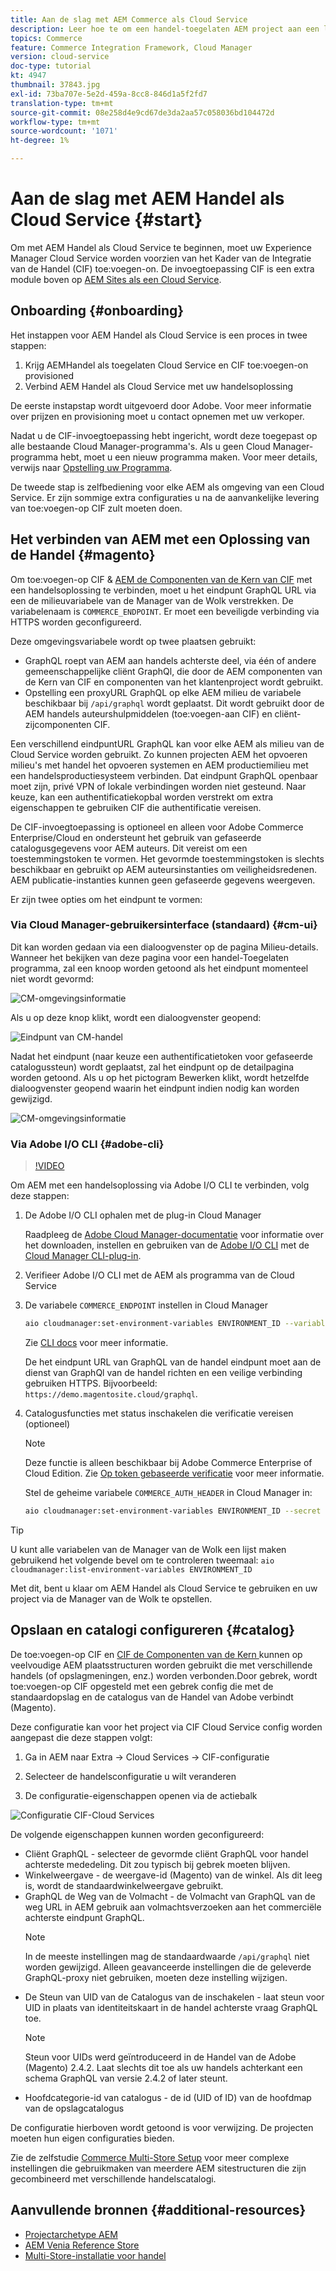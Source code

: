 ```yaml
---
title: Aan de slag met AEM Commerce als Cloud Service
description: Leer hoe te om een handel-toegelaten AEM project aan een lopende AEM als de dienstmilieu van de Wolk op te stellen. Gebruik functies van Adobe Cloud Manager en een CI/CD-pijplijn om de Venia-naslaggids te maken naar een actieve omgeving.
topics: Commerce
feature: Commerce Integration Framework, Cloud Manager
version: cloud-service
doc-type: tutorial
kt: 4947
thumbnail: 37843.jpg
exl-id: 73ba707e-5e2d-459a-8cc8-846d1a5f2fd7
translation-type: tm+mt
source-git-commit: 08e258d4e9cd67de3da2aa57c058036bd104472d
workflow-type: tm+mt
source-wordcount: '1071'
ht-degree: 1%

---
```


# Aan de slag met AEM Handel als Cloud Service {#start}

Om met AEM Handel als Cloud Service te beginnen, moet uw Experience Manager Cloud Service worden voorzien van het Kader van de Integratie van de Handel (CIF) toe:voegen-on. De invoegtoepassing CIF is een extra module boven op [AEM Sites als een Cloud Service](https://docs.adobe.com/content/help/en/experience-manager-cloud-service/sites/home.html).

## Onboarding {#onboarding}

Het instappen voor AEM Handel als Cloud Service is een proces in twee stappen:

1. Krijg AEMHandel als toegelaten Cloud Service en CIF toe:voegen-on provisioned
2. Verbind AEM Handel als Cloud Service met uw handelsoplossing

De eerste instapstap wordt uitgevoerd door Adobe. Voor meer informatie over prijzen en provisioning moet u contact opnemen met uw verkoper.

Nadat u de CIF-invoegtoepassing hebt ingericht, wordt deze toegepast op alle bestaande Cloud Manager-programma&#39;s. Als u geen Cloud Manager-programma hebt, moet u een nieuw programma maken. Voor meer details, verwijs naar [Opstelling uw Programma](https://docs.adobe.com/content/help/en/experience-manager-cloud-manager/using/getting-started/setting-up-program.html).

De tweede stap is zelfbediening voor elke AEM als omgeving van een Cloud Service. Er zijn sommige extra configuraties u na de aanvankelijke levering van toe:voegen-op CIF zult moeten doen.

## Het verbinden van AEM met een Oplossing van de Handel {#magento}

Om toe:voegen-op CIF &amp; [AEM de Componenten van de Kern van CIF](https://github.com/adobe/aem-core-cif-components) met een handelsoplossing te verbinden, moet u het eindpunt GraphQL URL via een de milieuvariabele van de Manager van de Wolk verstrekken. De variabelenaam is `COMMERCE_ENDPOINT`. Er moet een beveiligde verbinding via HTTPS worden geconfigureerd.

Deze omgevingsvariabele wordt op twee plaatsen gebruikt:

- GraphQL roept van AEM aan handels achterste deel, via één of andere gemeenschappelijke cliënt GraphQl, die door de AEM componenten van de Kern van CIF en componenten van het klantenproject wordt gebruikt.
- Opstelling een proxyURL GraphQL op elke AEM milieu de variabele beschikbaar bij `/api/graphql` wordt geplaatst. Dit wordt gebruikt door de AEM handels auteurshulpmiddelen (toe:voegen-aan CIF) en cliënt-zijcomponenten CIF.

Een verschillend eindpuntURL GraphQL kan voor elke AEM als milieu van de Cloud Service worden gebruikt. Zo kunnen projecten AEM het opvoeren milieu&#39;s met handel het opvoeren systemen en AEM productiemilieu met een handelsproductiesysteem verbinden. Dat eindpunt GraphQL openbaar moet zijn, privé VPN of lokale verbindingen worden niet gesteund. Naar keuze, kan een authentificatiekopbal worden verstrekt om extra eigenschappen te gebruiken CIF die authentificatie vereisen.

De CIF-invoegtoepassing is optioneel en alleen voor Adobe Commerce Enterprise/Cloud en ondersteunt het gebruik van gefaseerde catalogusgegevens voor AEM auteurs. Dit vereist om een toestemmingstoken te vormen. Het gevormde toestemmingstoken is slechts beschikbaar en gebruikt op AEM auteursinstanties om veiligheidsredenen. AEM publicatie-instanties kunnen geen gefaseerde gegevens weergeven.

Er zijn twee opties om het eindpunt te vormen:

### Via Cloud Manager-gebruikersinterface (standaard) {#cm-ui}

Dit kan worden gedaan via een dialoogvenster op de pagina Milieu-details. Wanneer het bekijken van deze pagina voor een handel-Toegelaten programma, zal een knoop worden getoond als het eindpunt momenteel niet wordt gevormd:

![CM-omgevingsinformatie](/help/commerce-cloud/assets/commerce-cmui.png)

Als u op deze knop klikt, wordt een dialoogvenster geopend:

![Eindpunt van CM-handel](/help/commerce-cloud/assets/commerce-cm-endpoint.png)

Nadat het eindpunt (naar keuze een authentificatietoken voor gefaseerde catalogussteun) wordt geplaatst, zal het eindpunt op de detailpagina worden getoond. Als u op het pictogram Bewerken klikt, wordt hetzelfde dialoogvenster geopend waarin het eindpunt indien nodig kan worden gewijzigd.

![CM-omgevingsinformatie](/help/commerce-cloud/assets/commerce-cmui-done.png)

### Via Adobe I/O CLI {#adobe-cli}

>[!VIDEO](https://video.tv.adobe.com/v/37843?quality=12&learn=on)

Om AEM met een handelsoplossing via Adobe I/O CLI te verbinden, volg deze stappen:

1. De Adobe I/O CLI ophalen met de plug-in Cloud Manager

   Raadpleeg de [Adobe Cloud Manager-documentatie](https://docs.adobe.com/content/help/en/experience-manager-cloud-manager/using/introduction-to-cloud-manager.html) voor informatie over het downloaden, instellen en gebruiken van de [Adobe I/O CLI](https://github.com/adobe/aio-cli) met de [Cloud Manager CLI-plug-in](https://github.com/adobe/aio-cli-plugin-cloudmanager).

2. Verifieer Adobe I/O CLI met de AEM als programma van de Cloud Service

3. De variabele `COMMERCE_ENDPOINT` instellen in Cloud Manager

   ```bash
   aio cloudmanager:set-environment-variables ENVIRONMENT_ID --variable COMMERCE_ENDPOINT "<Magento GraphQL endpoint URL>"
   ```

   Zie [CLI docs](https://github.com/adobe/aio-cli-plugin-cloudmanager#aio-cloudmanagerset-environment-variables-environmentid) voor meer informatie.

   De het eindpunt URL van GraphQL van de handel eindpunt moet aan de dienst van GraphQl van de handel richten en een veilige verbinding gebruiken HTTPS. Bijvoorbeeld: `https://demo.magentosite.cloud/graphql`.

4. Catalogusfuncties met status inschakelen die verificatie vereisen (optioneel)

   >[!NOTE]
   >
   >Deze functie is alleen beschikbaar bij Adobe Commerce Enterprise of Cloud Edition. Zie [Op token gebaseerde verificatie](https://devdocs.magento.com/guides/v2.4/get-started/authentication/gs-authentication-token.html#integration-tokens) voor meer informatie.

   Stel de geheime variabele `COMMERCE_AUTH_HEADER` in Cloud Manager in:

   ```bash
   aio cloudmanager:set-environment-variables ENVIRONMENT_ID --secret COMMERCE_AUTH_HEADER "Authorization: Bearer <Access Token>"
   ```

>[!TIP]
>
>U kunt alle variabelen van de Manager van de Wolk een lijst maken gebruikend het volgende bevel om te controleren tweemaal: `aio cloudmanager:list-environment-variables ENVIRONMENT_ID`

Met dit, bent u klaar om AEM Handel als Cloud Service te gebruiken en uw project via de Manager van de Wolk te opstellen.

## Opslaan en catalogi configureren {#catalog}

De toe:voegen-op CIF en [CIF de Componenten van de Kern ](https://github.com/adobe/aem-core-cif-components) kunnen op veelvoudige AEM plaatsstructuren worden gebruikt die met verschillende handels (of opslagmeningen, enz.) worden verbonden.Door gebrek, wordt toe:voegen-op CIF opgesteld met een gebrek config die met de standaardopslag en de catalogus van de Handel van Adobe verbindt (Magento).

Deze configuratie kan voor het project via CIF Cloud Service config worden aangepast die deze stappen volgt:

1. Ga in AEM naar Extra -> Cloud Services -> CIF-configuratie

2. Selecteer de handelsconfiguratie u wilt veranderen

3. De configuratie-eigenschappen openen via de actiebalk

![Configuratie CIF-Cloud Services](/help/commerce-cloud/assets/cif-cloud-service-config.png)

De volgende eigenschappen kunnen worden geconfigureerd:

- Cliënt GraphQL - selecteer de gevormde cliënt GraphQL voor handel achterste mededeling. Dit zou typisch bij gebrek moeten blijven.
- Winkelweergave - de weergave-id (Magento) van de winkel. Als dit leeg is, wordt de standaardwinkelweergave gebruikt.
- GraphQL de Weg van de Volmacht - de Volmacht van GraphQL van de weg URL in AEM gebruik aan volmachtsverzoeken aan het commerciële achterste eindpunt GraphQL.
   >[!NOTE]
   >
   > In de meeste instellingen mag de standaardwaarde `/api/graphql` niet worden gewijzigd. Alleen geavanceerde instellingen die de geleverde GraphQL-proxy niet gebruiken, moeten deze instelling wijzigen.
- De Steun van UID van de Catalogus van de inschakelen - laat steun voor UID in plaats van identiteitskaart in de handel achterste vraag GraphQL toe.
   >[!NOTE]
   >
   > Steun voor UIDs werd geïntroduceerd in de Handel van de Adobe (Magento) 2.4.2. Laat slechts dit toe als uw handels achterkant een schema GraphQL van versie 2.4.2 of later steunt.
- Hoofdcategorie-id van catalogus - de id (UID of ID) van de hoofdmap van de opslagcatalogus

De configuratie hierboven wordt getoond is voor verwijzing. De projecten moeten hun eigen configuraties bieden.

Zie de zelfstudie [Commerce Multi-Store Setup](configuring/multi-store-setup.md) voor meer complexe instellingen die gebruikmaken van meerdere AEM sitestructuren die zijn gecombineerd met verschillende handelscatalogi.

## Aanvullende bronnen {#additional-resources}

- [Projectarchetype AEM](https://github.com/adobe/aem-project-archetype)
- [AEM Venia Reference Store](https://github.com/adobe/aem-cif-guides-venia)
- [Multi-Store-installatie voor handel](configuring/multi-store-setup.md)
